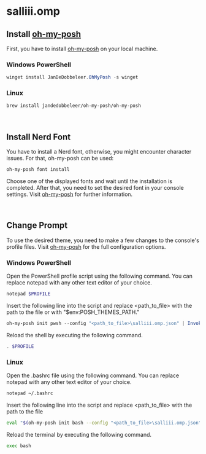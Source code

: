 # salliii.omp


## Install <a href="https://ohmyposh.dev/docs/installation/windows">oh-my-posh</a>
First, you have to install <a href="https://ohmyposh.dev/docs/installation/windows">oh-my-posh</a> on your local machine.

### Windows PowerShell
```powershell
winget install JanDeDobbeleer.OhMyPosh -s winget
```

### Linux
```bash
brew install jandedobbeleer/oh-my-posh/oh-my-posh
```

<br>

## Install Nerd Font
You have to install a Nerd font, otherwise, you might encounter character issues.
For that, oh-my-posh can be used:
```bash
oh-my-posh font install
```
Choose one of the displayed fonts and wait until the installation is completed.
After that, you need to set the desired font in your console settings. Visit <a href="https://ohmyposh.dev/docs/installation/fonts#configuration">oh-my-posh</a> for further information.

<br>

## Change Prompt
To use the desired theme, you need to make a few changes to the console's profile files.
Visit <a href="https://ohmyposh.dev/docs/installation/prompt">oh-my-posh</a> for the full configuration options.

### Windows PowerShell
Open the PowerShell profile script using the following command. You can replace notepad with any other text editor of your choice.
```powershell
notepad $PROFILE
```

Insert the following line into the script and replace <path_to_file> with the path to the file or with "$env:POSH_THEMES_PATH."
```powershell
oh-my-posh init pwsh --config "<path_to_file>\salliii.omp.json" | Invoke-Expression
```

Reload the shell by executing the following command.
```powershell
. $PROFILE
```

### Linux
Open the .bashrc file using the following command. You can replace notepad with any other text editor of your choice.
```bash
notepad ~/.bashrc
```

Insert the following line into the script and replace <path_to_file> with the path to the file
```bash
eval "$(oh-my-posh init bash --config "<path_to_file>\salliii.omp.json")"
```

Reload the terminal by executing the following command.
```bash
exec bash
```